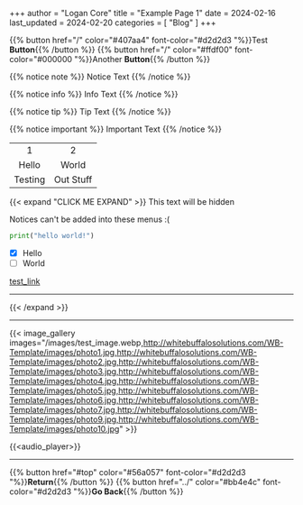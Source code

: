 +++
author = "Logan Core"
title = "Example Page 1"
date = 2024-02-16
last_updated = 2024-02-20
categories = [
    "Blog"
]
+++


{{% button href="/" color="#407aa4" font-color="#d2d2d3 "%}}Test **Button**{{% /button %}}
{{% button href="/" color="#ffdf00" font-color="#000000 "%}}Another **Button**{{% /button %}}

{{% notice note %}}
Notice Text
{{% /notice %}}


{{% notice info %}}
Info Text
{{% /notice %}}


{{% notice tip %}}
Tip Text
{{% /notice %}}


{{% notice important  %}}
Important Text
{{% /notice %}}


|||
|:-:|:-:|
| 1   | 2
| Hello     | World
| Testing   | Out Stuff



{{< expand "CLICK ME EXPAND" >}}
This text will be hidden

Notices can't be added into these menus :(

```python
print("hello world!")
```
- [x] Hello
- [ ] World

[test_link](./sub_page_example)

---


{{< /expand >}}


---


{{< image_gallery images="/images/test_image.webp,http://whitebuffalosolutions.com/WB-Template/images/photo1.jpg,http://whitebuffalosolutions.com/WB-Template/images/photo2.jpg,http://whitebuffalosolutions.com/WB-Template/images/photo3.jpg,http://whitebuffalosolutions.com/WB-Template/images/photo4.jpg,http://whitebuffalosolutions.com/WB-Template/images/photo5.jpg,http://whitebuffalosolutions.com/WB-Template/images/photo6.jpg,http://whitebuffalosolutions.com/WB-Template/images/photo7.jpg,http://whitebuffalosolutions.com/WB-Template/images/photo9.jpg,http://whitebuffalosolutions.com/WB-Template/images/photo10.jpg" >}}



{{<audio_player>}}

---

{{% button href="#top" color="#56a057" font-color="#d2d2d3 "%}}**Return**{{% /button %}}
{{% button href="../" color="#bb4e4c" font-color="#d2d2d3 "%}}**Go Back**{{% /button %}}
